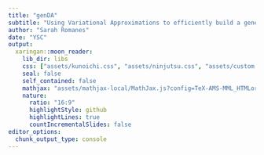 ```yaml
---
title: "genDA"
subtitle: "Using Variational Approximations to efficiently build a generalised discriminant analysis algorithm."
author: "Sarah Romanes"
date: "YSC"
output:
  xaringan::moon_reader:
    lib_dir: libs
    css: ["assets/kunoichi.css", "assets/ninjutsu.css", "assets/custom.css", "assets/ninpo.css"]
    seal: false
    self_contained: false
    mathjax: "assets/mathjax-local/MathJax.js?config=TeX-AMS-MML_HTMLorMML"
    nature:
      ratio: "16:9"
      highlightStyle: github
      highlightLines: true
      countIncrementalSlides: false
editor_options: 
  chunk_output_type: console
---
```

